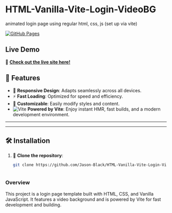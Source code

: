 # HTML-Vanilla-Vite-Login-VideoBG
animated login page using regular html, css, js (set up via vite)

[![GitHub Pages](https://img.shields.io/badge/GitHub-Pages-blue)](https://jason-black.github.io/HTML-Vanilla-Vite-Login-VideoBG/)

## Live Demo

🚀 **[Check out the live site here!](https://jason-black.github.io/HTML-Vanilla-Vite-Login-VideoBG/)**


## 🌟 Features

- 📱 **Responsive Design**: Adapts seamlessly across all devices.
- ⚡ **Fast Loading**: Optimized for speed and efficiency.
- 🎨 **Customizable**: Easily modify styles and content.
- ![Vite](images/vite-logo.png) **Powered by Vite**: Enjoy instant HMR, fast builds, and a modern development environment.

---



---

## 🛠️ Installation

1. 🔗 **Clone the repository**:
   ```bash
   git clone https://github.com/Jason-Black/HTML-Vanilla-Vite-Login-VideoBG.git



### Overview

This project is a login page template built with HTML, CSS, and Vanilla JavaScript. It features a video background and is powered by Vite for fast development and building.


